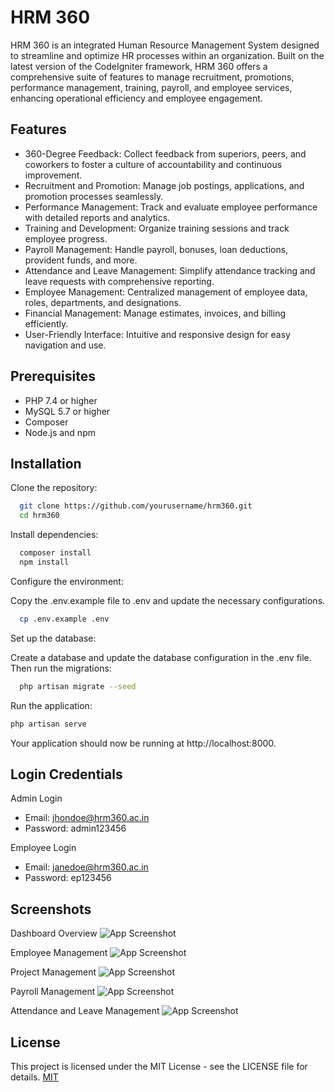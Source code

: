 # HRM 360

HRM 360 is an integrated Human Resource Management System designed to streamline and optimize HR processes within an organization. Built on the latest version of the CodeIgniter framework, HRM 360 offers a comprehensive suite of features to manage recruitment, promotions, performance management, training, payroll, and employee services, enhancing operational efficiency and employee engagement.

## Features

- 360-Degree Feedback: Collect feedback from superiors, peers, and coworkers to foster a culture of accountability and continuous improvement.
- Recruitment and Promotion: Manage job postings, applications, and promotion processes seamlessly.
- Performance Management: Track and evaluate employee performance with detailed reports and analytics.
- Training and Development: Organize training sessions and track employee progress.
- Payroll Management: Handle payroll, bonuses, loan deductions, provident funds, and more.
- Attendance and Leave Management: Simplify attendance tracking and leave requests with comprehensive reporting.
- Employee Management: Centralized management of employee data, roles, departments, and designations.
- Financial Management: Manage estimates, invoices, and billing efficiently.
- User-Friendly Interface: Intuitive and responsive design for easy navigation and use.
## Prerequisites

- PHP 7.4 or higher
- MySQL 5.7 or higher
- Composer
- Node.js and npm
## Installation

Clone the repository:

```bash
  git clone https://github.com/yourusername/hrm360.git
  cd hrm360
```
Install dependencies:

```bash
  composer install
  npm install
```
Configure the environment:

Copy the .env.example file to .env and update the necessary configurations.

```bash
  cp .env.example .env
```
Set up the database:

Create a database and update the database configuration in the .env file. Then run the migrations:
```bash
  php artisan migrate --seed
```
Run the application:

```bash
php artisan serve
```
Your application should now be running at http://localhost:8000.
    
## Login Credentials

Admin Login
- Email: jhondoe@hrm360.ac.in
- Password: admin123456

Employee Login
- Email: janedoe@hrm360.ac.in
- Password: ep123456
## Screenshots

Dashboard Overview
![App Screenshot](https://github.com/Jeethanxx01/HRM/blob/main/images/Dashboard.png)

Employee Management
![App Screenshot](https://github.com/Jeethanxx01/HRM/blob/main/images/employee%20management.png)

Project Management
![App Screenshot](https://github.com/Jeethanxx01/HRM/blob/main/images/project%20management.png)

Payroll Management
![App Screenshot](https://github.com/Jeethanxx01/HRM/blob/main/images/payroll%20management.png)

Attendance and Leave Management
![App Screenshot](https://github.com/Jeethanxx01/HRM/blob/main/images/attendance%20management.png)
## License

This project is licensed under the MIT License - see the LICENSE file for details.
[MIT](https://github.com/Jeethanxx01/HRM/blob/main/LICENSE)
